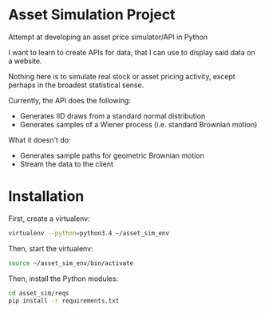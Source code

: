 # Asset Simulation Project 
Attempt at developing an asset price simulator/API in Python

I want to learn to create APIs for data, that I can use to display said data on a website.

Nothing here is to simulate real stock or asset pricing activity, except perhaps in the broadest statistical sense.

Currently, the API does the following:
* Generates IID draws from a standard normal distribution
* Generates samples of a Wiener process (i.e. standard Brownian motion)

What it doesn't do:
* Generates sample paths for geometric Brownian motion
* Stream the data to the client

# Installation

First, create a virtualenv:

```bash
virtualenv --python=python3.4 ~/asset_sim_env
```

Then, start the virtualenv:

```bash
source ~/asset_sim_env/bin/activate
```

Then, install the Python modules:

```bash
cd asset_sim/reqs
pip install -r requirements.txt
```

